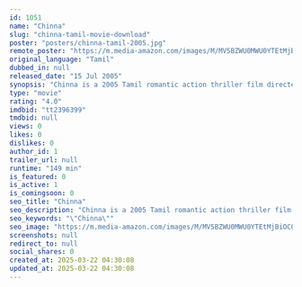 ```yaml
---
id: 1051
name: "Chinna"
slug: "chinna-tamil-movie-download"
poster: "posters/chinna-tamil-2005.jpg"
remote_poster: "https://m.media-amazon.com/images/M/MV5BZWU0MWU0YTEtMjBiOC00YTQ4LTg5MjUtOWMxNzkwZDJlZTM5XkEyXkFqcGdeQXVyOTk3NTc2MzE@._V1_SX300.jpg"
original_language: "Tamil"
dubbed_in: null
released_date: "15 Jul 2005"
synopsis: "Chinna is a 2005 Tamil romantic action thriller film directed by Sundar C. It stars Arjun and Sneha in the lead roles. It did reasonable business at the box-office. The second half is partially inspired by the Hindi film Darr (199..."
type: "movie"
rating: "4.0"
imdbid: "tt2396399"
tmdbid: null
views: 0
likes: 0
dislikes: 0
author_id: 1
trailer_url: null
runtime: "149 min"
is_featured: 0
is_active: 1
is_comingsoon: 0
seo_title: "Chinna"
seo_description: "Chinna is a 2005 Tamil romantic action thriller film directed by Sundar C. It stars Arjun and Sneha in the lead roles. It did reasonable business at the box-office. The second half is partially inspired by the Hindi film Darr (199..."
seo_keywords: "\"Chinna\""
seo_image: "https://m.media-amazon.com/images/M/MV5BZWU0MWU0YTEtMjBiOC00YTQ4LTg5MjUtOWMxNzkwZDJlZTM5XkEyXkFqcGdeQXVyOTk3NTc2MzE@._V1_SX300.jpg"
screenshots: null
redirect_to: null
social_shares: 0
created_at: 2025-03-22 04:30:08
updated_at: 2025-03-22 04:30:08
---
```


